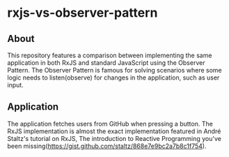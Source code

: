 # rxjs-vs-observer-pattern

## About
This repository features a comparison between implementing the same application in both RxJS and standard JavaScript using the Observer Pattern.
The Observer Pattern is famous for solving scenarios where some logic needs to listen(observe) for changes in the application, such as user input.

## Application
The application fetches users from GitHub when pressing a button.
The RxJS implementation is almost the exact implementation featured in André Staltz's tutorial on RxJS, The introduction to Reactive Programming you've been missing(https://gist.github.com/staltz/868e7e9bc2a7b8c1f754).
